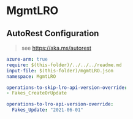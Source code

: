 # MgmtLRO

## AutoRest Configuration

> see https://aka.ms/autorest

``` yaml
azure-arm: true
require: $(this-folder)/../../../readme.md
input-file: $(this-folder)/mgmtLRO.json
namespace: MgmtLRO

operations-to-skip-lro-api-version-override:
- Fakes_CreateOrUpdate

operations-to-lro-api-version-override:
  Fakes_Update: "2021-06-01"
```
